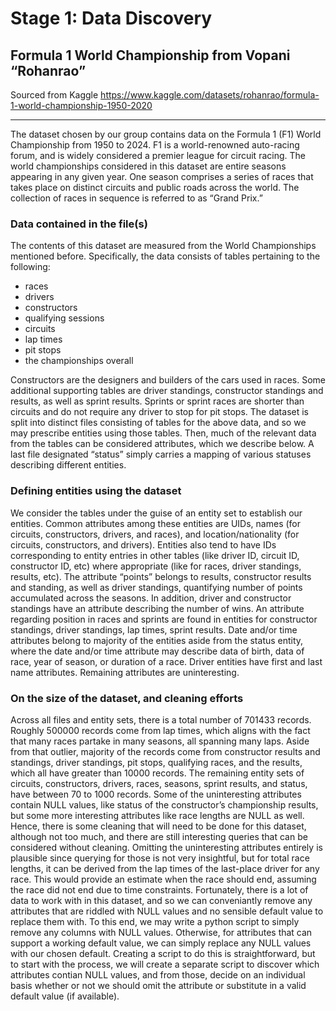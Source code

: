 # Stage 1: Data Discovery

## Formula 1 World Championship from Vopani “Rohanrao”

Sourced from Kaggle
<https://www.kaggle.com/datasets/rohanrao/formula-1-world-championship-1950-2020>

---

The dataset chosen by our group contains data on the Formula 1 (F1)
World Championship from 1950 to 2024. F1 is a world-renowned auto-racing
forum, and is widely considered a premier league for circuit racing.
The world championships considered in this dataset are entire seasons
appearing in any given year. One season comprises a series of races that
takes place on distinct circuits and public roads across the world.
The collection of races in sequence is referred to as “Grand Prix.”

### Data contained in the file(s)

The contents of this dataset are measured from the World Championships
mentioned before. Specifically, the data consists of tables
pertaining to the following:

* races
* drivers
* constructors
* qualifying sessions
* circuits
* lap times
* pit stops
* the championships overall

Constructors are the designers and builders of the cars used in races.
Some additional supporting tables are driver standings, constructor
standings and results, as well as sprint results. Sprints or sprint races
are shorter than circuits and do not require any driver to stop for pit stops.
The dataset is split into distinct files consisting of tables for the above data,
and so we may prescribe entities using those tables. Then, much of the relevant
data from the tables can be considered attributes, which we describe below.
A last file designated “status” simply carries a mapping of various statuses
describing different entities.

### Defining entities using the dataset

We consider the tables under the guise of an entity set to establish our entities.
Common attributes among these entities are UIDs, names (for circuits,
constructors, drivers, and races), and location/nationality (for circuits,
constructors, and drivers). Entities also tend to have IDs corresponding to entity
entries in other tables (like driver ID, circuit ID, constructor ID, etc) where
appropriate (like for races, driver standings, results, etc). The attribute “points”
belongs to results, constructor results and standing, as well as driver standings,
quantifying number of points accumulated across the seasons. In addition, driver
and constructor standings have an attribute describing the number of wins. An attribute
regarding position in races and sprints are found in entities for constructor standings,
driver standings, lap times, sprint results. Date and/or time attributes belong to
majority of the entities aside from the status entity, where the date and/or time
attribute may describe data of birth, data of race, year of season, or duration of
a race. Driver entities have first and last name attributes.
Remaining attributes are uninteresting.

### On the size of the dataset, and cleaning efforts

Across all files and entity sets, there is a total number of 701433 records.
Roughly 500000 records come from lap times, which aligns with the fact that
many races partake in many seasons, all spanning many laps. Aside from that
outlier, majority of the records come from constructor results and standings,
driver standings, pit stops, qualifying races, and the results, which all have
greater than 10000 records. The remaining entity sets of circuits, constructors,
drivers, races, seasons, sprint results, and status, have between 70 to 1000 records.
Some of the uninteresting attributes contain NULL values, like status of the
constructor’s championship results, but some more interesting attributes like race
lengths are NULL as well. Hence, there is some cleaning that will need to be done
for this dataset, although not too much, and there are still interesting queries
that can be considered without cleaning. Omitting the uninteresting attributes
entirely is plausible since querying for those is not very insightful, but for
total race lengths, it can be derived from the lap times of the last-place driver
for any race. This would provide an estimate when the race should end, assuming
the race did not end due to time constraints. Fortunately, there is a lot of data
to work with in this dataset, and so we can conveniantly remove any attributes that
are riddled with NULL values and no sensible default value to replace them with.
To this end, we may write a python script to simply remove any columns with NULL
values. Otherwise, for attributes that can support a working default value, we can
simply replace any NULL values with our chosen default. Creating a script to do this
is straightforward, but to start with the process, we will create a separate script
to discover which attributes contian NULL values, and from those, decide on an
individual basis whether or not we should omit the attribute or substitute in a
valid default value (if available).
